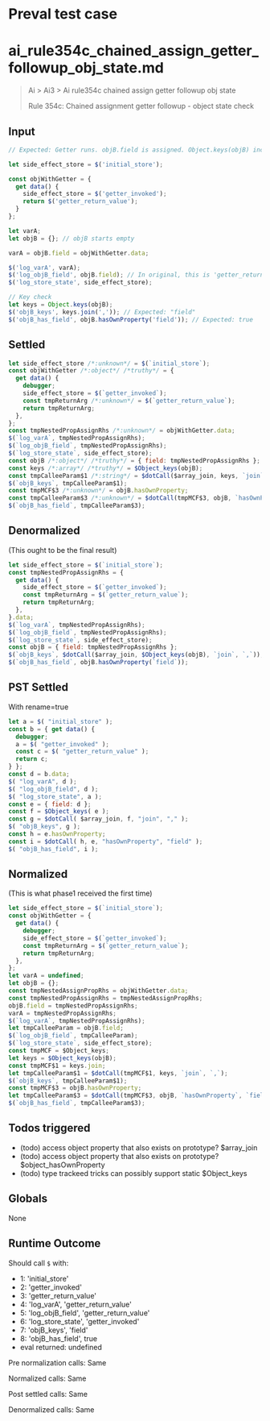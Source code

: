 # Preval test case

# ai_rule354c_chained_assign_getter_followup_obj_state.md

> Ai > Ai3 > Ai rule354c chained assign getter followup obj state
>
> Rule 354c: Chained assignment getter followup - object state check

## Input

`````js filename=intro
// Expected: Getter runs. objB.field is assigned. Object.keys(objB) includes "field".

let side_effect_store = $('initial_store');

const objWithGetter = {
  get data() {
    side_effect_store = $('getter_invoked');
    return $('getter_return_value');
  }
};

let varA;
let objB = {}; // objB starts empty

varA = objB.field = objWithGetter.data;

$('log_varA', varA);
$('log_objB_field', objB.field); // In original, this is 'getter_return_value'
$('log_store_state', side_effect_store);

// Key check
let keys = Object.keys(objB);
$('objB_keys', keys.join(',')); // Expected: "field"
$('objB_has_field', objB.hasOwnProperty('field')); // Expected: true
`````


## Settled


`````js filename=intro
let side_effect_store /*:unknown*/ = $(`initial_store`);
const objWithGetter /*:object*/ /*truthy*/ = {
  get data() {
    debugger;
    side_effect_store = $(`getter_invoked`);
    const tmpReturnArg /*:unknown*/ = $(`getter_return_value`);
    return tmpReturnArg;
  },
};
const tmpNestedPropAssignRhs /*:unknown*/ = objWithGetter.data;
$(`log_varA`, tmpNestedPropAssignRhs);
$(`log_objB_field`, tmpNestedPropAssignRhs);
$(`log_store_state`, side_effect_store);
const objB /*:object*/ /*truthy*/ = { field: tmpNestedPropAssignRhs };
const keys /*:array*/ /*truthy*/ = $Object_keys(objB);
const tmpCalleeParam$1 /*:string*/ = $dotCall($array_join, keys, `join`, `,`);
$(`objB_keys`, tmpCalleeParam$1);
const tmpMCF$3 /*:unknown*/ = objB.hasOwnProperty;
const tmpCalleeParam$3 /*:unknown*/ = $dotCall(tmpMCF$3, objB, `hasOwnProperty`, `field`);
$(`objB_has_field`, tmpCalleeParam$3);
`````


## Denormalized
(This ought to be the final result)

`````js filename=intro
let side_effect_store = $(`initial_store`);
const tmpNestedPropAssignRhs = {
  get data() {
    side_effect_store = $(`getter_invoked`);
    const tmpReturnArg = $(`getter_return_value`);
    return tmpReturnArg;
  },
}.data;
$(`log_varA`, tmpNestedPropAssignRhs);
$(`log_objB_field`, tmpNestedPropAssignRhs);
$(`log_store_state`, side_effect_store);
const objB = { field: tmpNestedPropAssignRhs };
$(`objB_keys`, $dotCall($array_join, $Object_keys(objB), `join`, `,`));
$(`objB_has_field`, objB.hasOwnProperty(`field`));
`````


## PST Settled
With rename=true

`````js filename=intro
let a = $( "initial_store" );
const b = { get data() {
  debugger;
  a = $( "getter_invoked" );
  const c = $( "getter_return_value" );
  return c;
} };
const d = b.data;
$( "log_varA", d );
$( "log_objB_field", d );
$( "log_store_state", a );
const e = { field: d };
const f = $Object_keys( e );
const g = $dotCall( $array_join, f, "join", "," );
$( "objB_keys", g );
const h = e.hasOwnProperty;
const i = $dotCall( h, e, "hasOwnProperty", "field" );
$( "objB_has_field", i );
`````


## Normalized
(This is what phase1 received the first time)

`````js filename=intro
let side_effect_store = $(`initial_store`);
const objWithGetter = {
  get data() {
    debugger;
    side_effect_store = $(`getter_invoked`);
    const tmpReturnArg = $(`getter_return_value`);
    return tmpReturnArg;
  },
};
let varA = undefined;
let objB = {};
const tmpNestedAssignPropRhs = objWithGetter.data;
const tmpNestedPropAssignRhs = tmpNestedAssignPropRhs;
objB.field = tmpNestedPropAssignRhs;
varA = tmpNestedPropAssignRhs;
$(`log_varA`, tmpNestedPropAssignRhs);
let tmpCalleeParam = objB.field;
$(`log_objB_field`, tmpCalleeParam);
$(`log_store_state`, side_effect_store);
const tmpMCF = $Object_keys;
let keys = $Object_keys(objB);
const tmpMCF$1 = keys.join;
let tmpCalleeParam$1 = $dotCall(tmpMCF$1, keys, `join`, `,`);
$(`objB_keys`, tmpCalleeParam$1);
const tmpMCF$3 = objB.hasOwnProperty;
let tmpCalleeParam$3 = $dotCall(tmpMCF$3, objB, `hasOwnProperty`, `field`);
$(`objB_has_field`, tmpCalleeParam$3);
`````


## Todos triggered


- (todo) access object property that also exists on prototype? $array_join
- (todo) access object property that also exists on prototype? $object_hasOwnProperty
- (todo) type trackeed tricks can possibly support static $Object_keys


## Globals


None


## Runtime Outcome


Should call `$` with:
 - 1: 'initial_store'
 - 2: 'getter_invoked'
 - 3: 'getter_return_value'
 - 4: 'log_varA', 'getter_return_value'
 - 5: 'log_objB_field', 'getter_return_value'
 - 6: 'log_store_state', 'getter_invoked'
 - 7: 'objB_keys', 'field'
 - 8: 'objB_has_field', true
 - eval returned: undefined

Pre normalization calls: Same

Normalized calls: Same

Post settled calls: Same

Denormalized calls: Same
